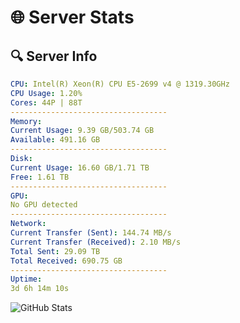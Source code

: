 # 🌐 Server Stats
## 🔍 Server Info
```yaml
CPU: Intel(R) Xeon(R) CPU E5-2699 v4 @ 1319.30GHz
CPU Usage: 1.20%
Cores: 44P | 88T
-----------------------------------
Memory:
Current Usage: 9.39 GB/503.74 GB
Available: 491.16 GB
-----------------------------------
Disk:
Current Usage: 16.60 GB/1.71 TB
Free: 1.61 TB
-----------------------------------
GPU:
No GPU detected
-----------------------------------
Network:
Current Transfer (Sent): 144.74 MB/s
Current Transfer (Received): 2.10 MB/s
Total Sent: 29.09 TB
Total Received: 690.75 GB
-----------------------------------
Uptime:
3d 6h 14m 10s
```
![GitHub Stats](https://img.shields.io/badge/Updated-2025-02-11_04:57:28-blue)